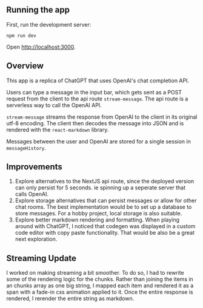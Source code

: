 ## Running the app

First, run the development server:

```
npm run dev
```

Open [http://localhost:3000](http://localhost:3000).

## Overview

This app is a replica of ChatGPT that uses OpenAI's chat completion API. 

Users can type a message in the input bar, which gets sent as a POST request from the client to the api route `stream-message`. The api route is a serverless way to call the OpenAI API. 

`stream-message` streams the response from OpenAI to the client in its original utf-8 encoding. The client then decodes the message into JSON and is rendered with the `react-markdown` library. 

Messages between the user and OpenAI are stored for a single session in `messageHistory`. 

## Improvements
1. Explore alternatives to the NextJS api route, since the deployed version can only persist for 5 seconds. ie spinning up a seperate server that calls OpenAI.
2. Explore storage alternatives that can persist messages or allow for other chat rooms. The best implementation would be to set up a database to store messages. For a hobby project, local storage is also suitable.
3. Explore better markdown rendering and formatting. When playing around with ChatGPT, I noticed that codegen was displayed in a custom code editor with copy paste functionality. That would be also be a great next exploration.

## Streaming Update
I worked on making streaming a bit smoother. To do so, I had to rewrite some of the rendering logic for the chunks. Rather than joining the items in an chunks array as one big string, I mapped each item and rendered it as a span with a fade-in css animation applied to it. Once the entire response is rendered, I rerender the entire string as markdown. 
